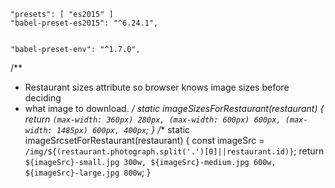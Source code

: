     "presets": [ "es2015" ]
    "babel-preset-es2015": "^6.24.1",


    "babel-preset-env": "^1.7.0",

 /**
   * Restaurant sizes attribute so browser knows image sizes before deciding
   * what image to download.
   */
  static imageSizesForRestaurant(restaurant) {
    return `(max-width: 360px) 280px,
            (max-width: 600px) 600px,
            (max-width: 1485px) 600px,
            400px`;
  }
 /**
 static imageSrcsetForRestaurant(restaurant) {
    const imageSrc = `/img/${(restaurant.photograph.split('.')[0]||restaurant.id)}`;
    return `${imageSrc}-small.jpg 300w,
            ${imageSrc}-medium.jpg 600w,
            ${imageSrc}-large.jpg 800w`;
  }